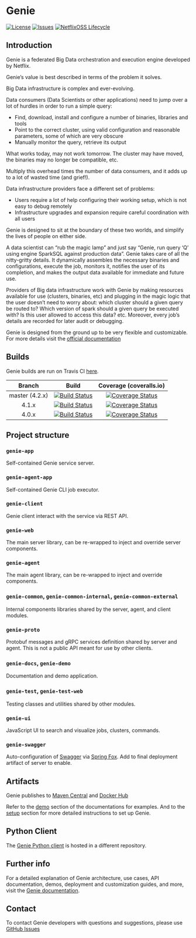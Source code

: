 # Genie

[![License](https://img.shields.io/github/license/Netflix/genie.svg)](http://www.apache.org/licenses/LICENSE-2.0)
[![Issues](https://img.shields.io/github/issues/Netflix/genie.svg)](https://github.com/Netflix/genie/issues)
[![NetflixOSS Lifecycle](https://img.shields.io/osslifecycle/Netflix/genie.svg)]()

## Introduction

Genie is a federated Big Data orchestration and execution engine developed by Netflix.

Genie’s value is best described in terms of the problem it solves.

Big Data infrastructure is complex and ever-evolving.

Data consumers (Data Scientists or other applications) need to jump over a lot of hurdles in order to run a simple query:
 - Find, download, install and configure a number of binaries, libraries and tools
 - Point to the correct cluster, using valid configuration and reasonable parameters, some of which are very obscure
 - Manually monitor the query, retrieve its output

What works today, may not work tomorrow.
The cluster may have moved, the binaries may no longer be compatible, etc.

Multiply this overhead times the number of data consumers, and it adds up to a lot of wasted time (and grief!).

Data infrastructure providers face a different set of problems:
 - Users require a lot of help configuring their working setup, which is not easy to debug remotely
 - Infrastructure upgrades and expansion require careful coordination with all users


Genie is designed to sit at the boundary of these two worlds, and simplify the lives of people on either side.

A data scientist can “rub the magic lamp” and just say “Genie, run query ‘Q’ using engine SparkSQL against production data”.
Genie takes care of all the nitty-gritty details. It dynamically assembles the necessary binaries and configurations, execute the job, monitors it, notifies the user of its completion, and makes the output data available for immediate and future use.

Providers of Big data infrastructure work with Genie by making resources available for use (clusters, binaries, etc) and plugging in the magic logic that the user doesn’t need to worry about: which cluster should a given query be routed to? Which version of spark should a given query be executed with? Is this user allowed to access this data? etc.
Moreover, every job’s details are recorded for later audit or debugging.

Genie is designed from the ground up to be very flexible and customizable.
For more details visit the [official documentation](https://netflix.github.io/genie)

## Builds

Genie builds are run on Travis CI [here](https://travis-ci.com/Netflix/genie).

|     Branch     |                                                     Build                                                     |                                                                Coverage (coveralls.io)                                                                 |
|:--------------:|:-------------------------------------------------------------------------------------------------------------:|:------------------------------------------------------------------------------------------------------------------------------------------------------:|
| master (4.2.x) | [![Build Status](https://travis-ci.com/Netflix/genie.svg?branch=master)](https://travis-ci.com/Netflix/genie) | [![Coverage Status](https://coveralls.io/repos/github/Netflix/genie/badge.svg?branch=master)](https://coveralls.io/github/Netflix/genie?branch=master) |
|     4.1.x      | [![Build Status](https://travis-ci.com/Netflix/genie.svg?branch=4.1.x)](https://travis-ci.com/Netflix/genie)  |  [![Coverage Status](https://coveralls.io/repos/github/Netflix/genie/badge.svg?branch=4.1.x)](https://coveralls.io/github/Netflix/genie?branch=4.1.x)  |
|     4.0.x      | [![Build Status](https://travis-ci.com/Netflix/genie.svg?branch=4.0.x)](https://travis-ci.com/Netflix/genie)  |  [![Coverage Status](https://coveralls.io/repos/github/Netflix/genie/badge.svg?branch=4.0.x)](https://coveralls.io/github/Netflix/genie?branch=4.0.x)  |

## Project structure

### `genie-app`
Self-contained Genie service server.

### `genie-agent-app`
Self-contained Genie CLI job executor.

### `genie-client`
Genie client interact with the service via REST API.

### `genie-web`
The main server library, can be re-wrapped to inject and override server components.

### `genie-agent`
The main agent library, can be re-wrapped to inject and override components.

### `genie-common`, `genie-common-internal`, `genie-common-external`

Internal components libraries shared by the server, agent, and client modules.

### `genie-proto`

Protobuf messages and gRPC services definition shared by server and agent.
This is not a public API meant for use by other clients.

### `genie-docs`, `genie-demo`

Documentation and demo application.

### `genie-test`, `genie-test-web`

Testing classes and utilities shared by other modules.

### `genie-ui`

JavaScript UI to search and visualize jobs, clusters, commands.

### `genie-swagger`

Auto-configuration of [Swagger](https://swagger.io/) via [Spring Fox](https://springfox.github.io/springfox/). Add
to final deployment artifact of server to enable.

## Artifacts

Genie publishes to [Maven Central](https://search.maven.org/) and [Docker Hub](https://hub.docker.com/r/netflixoss/genie-app/)

Refer to the [demo]() section of the documentations for examples.
And to the [setup]() section for more detailed instructions to set up Genie.

## Python Client

The [Genie Python client](https://github.com/Netflix/pygenie) is hosted in a different repository.

## Further info
For a detailed explanation of Genie architecture, use cases, API documentation, demos, deployment and customization guides, and more, visit the
[Genie documentation](https://netflix.github.io/genie).

## Contact

To contact Genie developers with questions and suggestions, please use [GitHub Issues](https://github.com/Netflix/genie/issues)
